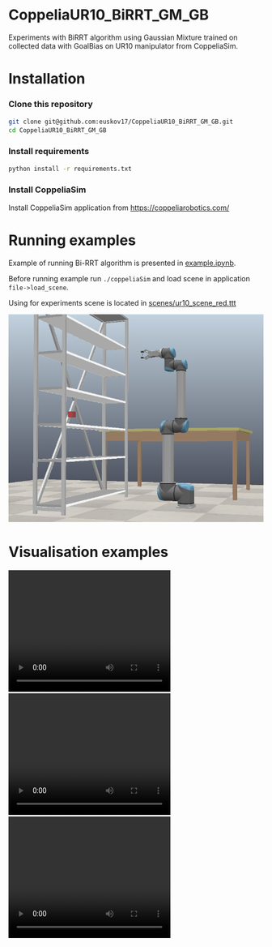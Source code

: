 # CoppeliaUR10_BiRRT_GM_GB
Experiments with BiRRT algorithm using Gaussian Mixture trained on collected data with GoalBias on UR10 manipulator from CoppeliaSim.


# Installation

### Clone this repository
```bash
git clone git@github.com:euskov17/CoppeliaUR10_BiRRT_GM_GB.git
cd CoppeliaUR10_BiRRT_GM_GB
```

### Install requirements

```bash
python install -r requirements.txt
```

### Install CoppeliaSim

Install CoppeliaSim application from https://coppeliarobotics.com/

# Running examples

Example of running Bi-RRT algorithm is presented in [example.ipynb](./example.ipynb).

Before running example run `./coppeliaSim` and load scene in application `file->load_scene`.

Using for experiments scene is located in [scenes/ur10_scene_red.ttt](./scenes/ur10_scene.ttt)

![alt text](images/scene.png "Title")


# Visualisation examples
<!-- !["Visualisation of path made by BiRRT with uniform sampler"](https://github.com/euskov17/CoppeliaUR10_BiRRT_GM_GB/videos/uniform.mp4)

!["Visualisation of path made by BiRRT with GM sampler"](https://github.com/euskov17/CoppeliaUR10_BiRRT_GM_GB/videos/uniform.mp4)

!["Visualisation of path made by BiRRT with GM sampler with goal bias"](https://github.com/euskov17/CoppeliaUR10_BiRRT_GM_GB/videos/uniform.mp4) -->


<video width="320" height="240" controls>
  <source src="videos/uniform.mp4" type="video/mp4">
</video>


<video width="320" height="240" controls>
  <source src="videos/gm_sampler.mp4" type="video/mp4">
</video>


<video width="320" height="240" controls>
  <source src="videos/gm_gb_sampler.mp4" type="video/mp4">
</video>